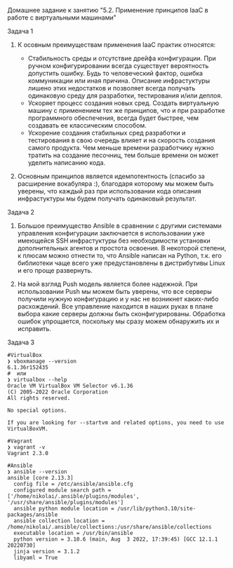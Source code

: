Домашнее задание к занятию "5.2. Применение принципов IaaC в работе с виртуальными машинами"

Задача 1  
1. К осовным преимуществам применения IaaC практик относятся:  
      - Стабильность среды и отсутствие дрейфа конфигурации. При ручном конфигурировании всегда существует вероятность допустить ошибку.  Будь то человеческий фактор, ошибка коммуникации или иная причина. Описание инфрастуктуры лишено этих недостатков и позволяет всегда получать одинаковую среду для разработки, тестирования и/или деплоя.  
      - Ускоряет процесс создания новых сред. Создать виртуальную машину с применением тех же принципов, что и при разработке программного обеспечения, всегда будет быстрее, чем создавать ее классическим способом.  
      - Ускорение создания стабильных сред разработки и тестирования в свою очередь влияет и на скорость создания самого продукта. Чем меньше времени разработчику нужно тратить на создание песочниц, тем больше времени он может уделить написанию кода.  
  
2. Основным принципов является идемпотентность (спасибо за расширение вокабуляра :), благодаря которому мы можем быть уверены, что каждый раз при использовании кода описания инфрастуктуры мы будем получать одинаковый результат.  

Задача 2  
1. Большое преимущество Ansible в сравнении с другими системами управления конфигурации заключается в использовании уже имеющейся SSH инфрастуктуры без необходимости установки дополнительных агентов и простота освоения. В некоторой степени, к плюсам можно отнести то, что Ansible написан на Python, т.к. его библиотеки чаще всего уже предустановлены в дистрибутивы Linux и его проще развернуть.  
  
2. На мой взгляд Push модель является более надежной. При использовании Push мы можем быть уверены, что все серверы получили нужную конфигурацию и у нас не возникнет каких-либо расхождений. Все управление находится в наших руках в плане выбора какие серверы должны быть сконфигурированы. Обработка ошибок упрощается, поскольку мы сразу можем обнаружить их и исправить.  
  
Задача 3  

   ```
   #VirtualBox
   ❯ vboxmanage --version
   6.1.36r152435
   #  или 
   ❯ virtualbox --help
   Oracle VM VirtualBox VM Selector v6.1.36
   (C) 2005-2022 Oracle Corporation
   All rights reserved.

   No special options.

   If you are looking for --startvm and related options, you need to use VirtualBoxVM.

   #Vagrant
   ❯ vagrant -v
   Vagrant 2.3.0

   #Ansible
   ❯ ansible --version
   ansible [core 2.13.3]
     config file = /etc/ansible/ansible.cfg
     configured module search path = ['/home/nikolai/.ansible/plugins/modules', '/usr/share/ansible/plugins/modules']
     ansible python module location = /usr/lib/python3.10/site-packages/ansible
     ansible collection location = /home/nikolai/.ansible/collections:/usr/share/ansible/collections
     executable location = /usr/bin/ansible
     python version = 3.10.6 (main, Aug  3 2022, 17:39:45) [GCC 12.1.1 20220730]
     jinja version = 3.1.2
     libyaml = True
   ```